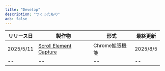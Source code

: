 ```yaml
---
title: "Develop"
description: "つくったもの"
ads: false
---
```


| リリース日 | 製作物 | 形式 | 最終更新 |
| --- | --- | --- | --- | 
| 2025/5/11 | [Scroll Element Capture](https://chromewebstore.google.com/detail/scroll-element-capture/gihcgmefokbbpmchkeihmccccjmcfcmo?hl=ja&authuser=0) | Chrome拡張機能 | 2025/8/5 |
| -- | -- | -- | -- |

<br>

<br>

<br>


<br>

<br>

<br>

<br>

<br>

<br>

<br>

<br>

<br>

<br>

<br>

<br>
